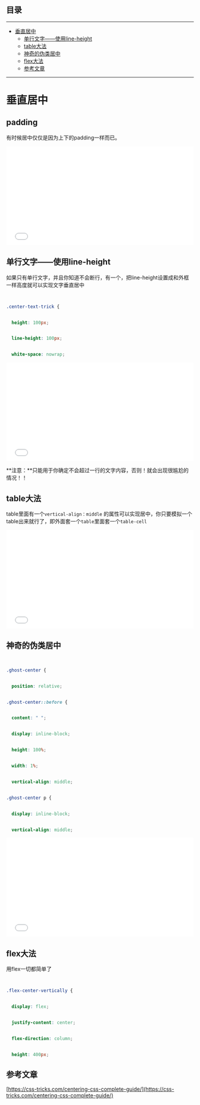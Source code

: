 ## 目录
---
- [垂直居中](#垂直居中)
  - [单行文字——使用line-height](#单行文字——使用line-height)
  - [table大法](#table大法)
  - [神奇的伪类居中](#神奇的伪类居中)
  - [flex大法](#flex大法)
  - [参考文章](#参考文章)
---

# 垂直居中


## padding


有时候居中仅仅是因为上下的padding一样而已。


<iframe height='265' scrolling='no' title='Centering text (kinda) with Padding' src='//codepen.io/voidsky/embed/wJzMKj/?height=265&theme-id=0&default-tab=css,result&embed-version=2' frameborder='no' allowtransparency='true' allowfullscreen='true' style='width: 100%;'>See the Pen <a href='http://codepen.io/voidsky/pen/wJzMKj/'>Centering text (kinda) with Padding</a> by HuangKai (<a href='http://codepen.io/voidsky'>@voidsky</a>) on <a href='http://codepen.io'>CodePen</a>.


</iframe>


## 单行文字——使用line-height


如果只有单行文字，并且你知道不会断行，有一个，把line-height设置成和外框一样高度就可以实现文字垂直居中


```css


.center-text-trick {


  height: 100px;


  line-height: 100px;


  white-space: nowrap;


```


<iframe height='265' scrolling='no' title='Centering a line with line-height' src='//codepen.io/voidsky/embed/jBMWWQ/?height=265&theme-id=0&default-tab=css,result&embed-version=2' frameborder='no' allowtransparency='true' allowfullscreen='true' style='width: 100%;'>See the Pen <a href='http://codepen.io/voidsky/pen/jBMWWQ/'>Centering a line with line-height</a> by HuangKai (<a href='http://codepen.io/voidsky'>@voidsky</a>) on <a href='http://codepen.io'>CodePen</a>.


</iframe>


**注意：**只能用于你确定不会超过一行的文字内容，否则！就会出现很尴尬的情况！！


## table大法


table里面有一个`vertical-align：middle` 的属性可以实现居中，你只要模拟一个table出来就行了，即外面套一个`table`里面套一个`table-cell`


<iframe height='265' scrolling='no' title='Centering text (kinda) with Padding' src='//codepen.io/voidsky/embed/ryMxLB/?height=265&theme-id=0&default-tab=css,result&embed-version=2' frameborder='no' allowtransparency='true' allowfullscreen='true' style='width: 100%;'>See the Pen <a href='http://codepen.io/voidsky/pen/ryMxLB/'>Centering text (kinda) with Padding</a> by HuangKai (<a href='http://codepen.io/voidsky'>@voidsky</a>) on <a href='http://codepen.io'>CodePen</a>.


</iframe>


## 神奇的伪类居中


```css


.ghost-center {


  position: relative;


.ghost-center::before {


  content: " ";


  display: inline-block;


  height: 100%;


  width: 1%;


  vertical-align: middle;


.ghost-center p {


  display: inline-block;


  vertical-align: middle;


```


<iframe height='265' scrolling='no' title='Ghost Centering Multi Line Text' src='//codepen.io/voidsky/embed/wJzGLG/?height=265&theme-id=0&default-tab=css,result&embed-version=2' frameborder='no' allowtransparency='true' allowfullscreen='true' style='width: 100%;'>See the Pen <a href='http://codepen.io/voidsky/pen/wJzGLG/'>Ghost Centering Multi Line Text</a> by HuangKai (<a href='http://codepen.io/voidsky'>@voidsky</a>) on <a href='http://codepen.io'>CodePen</a>.


</iframe>


## flex大法


用flex一切都简单了


```css


.flex-center-vertically {


  display: flex;


  justify-content: center;


  flex-direction: column;


  height: 400px;


```


## 参考文章


[https://css-tricks.com/centering-css-complete-guide/](https://css-tricks.com/centering-css-complete-guide/)


